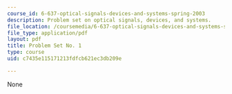 ```yaml
---
course_id: 6-637-optical-signals-devices-and-systems-spring-2003
description: Problem set on optical signals, devices, and systems.
file_location: /coursemedia/6-637-optical-signals-devices-and-systems-spring-2003/c7435e115171213fdfcb621ec3db209e_6637pset1.pdf
file_type: application/pdf
layout: pdf
title: Problem Set No. 1
type: course
uid: c7435e115171213fdfcb621ec3db209e

---
```

None